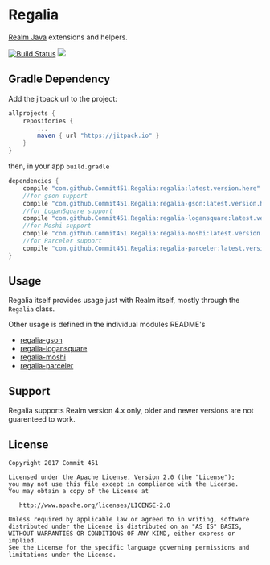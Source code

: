# Regalia
[Realm Java](https://realm.io/docs/java/latest/) extensions and helpers.

[![Build Status](https://travis-ci.org/Commit451/Regalia.svg?branch=master)](https://travis-ci.org/Commit451/Regalia) [![](https://jitpack.io/v/Commit451/Regalia.svg)](https://jitpack.io/#Commit451/Regalia)

## Gradle Dependency
Add the jitpack url to the project:
```groovy
allprojects {
    repositories {
        ...
        maven { url "https://jitpack.io" }
    }
}
```
then, in your app `build.gradle`
```groovy
dependencies {
    compile "com.github.Commit451.Regalia:regalia:latest.version.here"
    //for gson support
    compile "com.github.Commit451.Regalia:regalia-gson:latest.version.here"
    //for LoganSquare support
    compile "com.github.Commit451.Regalia:regalia-logansquare:latest.version.here"
    //for Moshi support
    compile "com.github.Commit451.Regalia:regalia-moshi:latest.version.here"
    //for Parceler support
    compile "com.github.Commit451.Regalia:regalia-parceler:latest.version.here"
}
```

## Usage
Regalia itself provides usage just with Realm itself, mostly through the `Regalia` class.

Other usage is defined in the individual modules README's

- [regalia-gson](regalia-gson/)
- [regalia-logansquare](regalia-logansquare/)
- [regalia-moshi](regalia-moshi/)
- [regalia-parceler](regalia-parceler/)

## Support
Regalia supports Realm version 4.x only, older and newer versions are not guarenteed to work.

License
--------

    Copyright 2017 Commit 451

    Licensed under the Apache License, Version 2.0 (the "License");
    you may not use this file except in compliance with the License.
    You may obtain a copy of the License at

       http://www.apache.org/licenses/LICENSE-2.0

    Unless required by applicable law or agreed to in writing, software
    distributed under the License is distributed on an "AS IS" BASIS,
    WITHOUT WARRANTIES OR CONDITIONS OF ANY KIND, either express or implied.
    See the License for the specific language governing permissions and
    limitations under the License.
